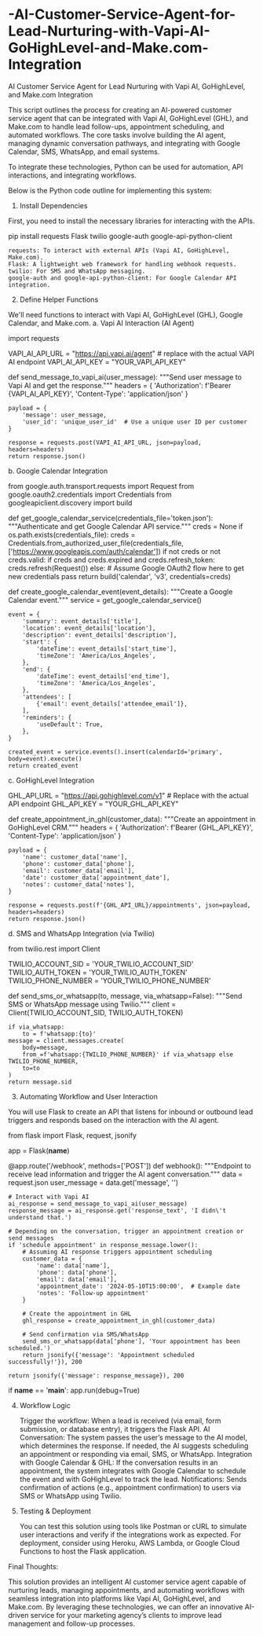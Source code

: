 # -AI-Customer-Service-Agent-for-Lead-Nurturing-with-Vapi-AI-GoHighLevel-and-Make.com-Integration
AI Customer Service Agent for Lead Nurturing with Vapi AI, GoHighLevel, and Make.com Integration

This script outlines the process for creating an AI-powered customer service agent that can be integrated with Vapi AI, GoHighLevel (GHL), and Make.com to handle lead follow-ups, appointment scheduling, and automated workflows. The core tasks involve building the AI agent, managing dynamic conversation pathways, and integrating with Google Calendar, SMS, WhatsApp, and email systems.

To integrate these technologies, Python can be used for automation, API interactions, and integrating workflows.

Below is the Python code outline for implementing this system:
1. Install Dependencies

First, you need to install the necessary libraries for interacting with the APIs.

pip install requests Flask twilio google-auth google-api-python-client

    requests: To interact with external APIs (Vapi AI, GoHighLevel, Make.com).
    Flask: A lightweight web framework for handling webhook requests.
    twilio: For SMS and WhatsApp messaging.
    google-auth and google-api-python-client: For Google Calendar API integration.

2. Define Helper Functions

We'll need functions to interact with Vapi AI, GoHighLevel (GHL), Google Calendar, and Make.com.
a. Vapi AI Interaction (AI Agent)

import requests

VAPI_AI_API_URL = "https://api.vapi.ai/agent"  # replace with the actual VAPI AI endpoint
VAPI_AI_API_KEY = "YOUR_VAPI_API_KEY"

def send_message_to_vapi_ai(user_message):
    """Send user message to Vapi AI and get the response."""
    headers = {
        'Authorization': f'Bearer {VAPI_AI_API_KEY}',
        'Content-Type': 'application/json'
    }
    
    payload = {
        'message': user_message,
        'user_id': 'unique_user_id'  # Use a unique user ID per customer
    }

    response = requests.post(VAPI_AI_API_URL, json=payload, headers=headers)
    return response.json()

b. Google Calendar Integration

from google.auth.transport.requests import Request
from google.oauth2.credentials import Credentials
from googleapiclient.discovery import build

def get_google_calendar_service(credentials_file='token.json'):
    """Authenticate and get Google Calendar API service."""
    creds = None
    if os.path.exists(credentials_file):
        creds = Credentials.from_authorized_user_file(credentials_file, ['https://www.googleapis.com/auth/calendar'])
    if not creds or not creds.valid:
        if creds and creds.expired and creds.refresh_token:
            creds.refresh(Request())
        else:
            # Assume Google OAuth2 flow here to get new credentials
            pass
    return build('calendar', 'v3', credentials=creds)

def create_google_calendar_event(event_details):
    """Create a Google Calendar event."""
    service = get_google_calendar_service()
    
    event = {
        'summary': event_details['title'],
        'location': event_details['location'],
        'description': event_details['description'],
        'start': {
            'dateTime': event_details['start_time'],
            'timeZone': 'America/Los_Angeles',
        },
        'end': {
            'dateTime': event_details['end_time'],
            'timeZone': 'America/Los_Angeles',
        },
        'attendees': [
            {'email': event_details['attendee_email']},
        ],
        'reminders': {
            'useDefault': True,
        },
    }

    created_event = service.events().insert(calendarId='primary', body=event).execute()
    return created_event

c. GoHighLevel Integration

GHL_API_URL = "https://api.gohighlevel.com/v1"  # Replace with the actual API endpoint
GHL_API_KEY = "YOUR_GHL_API_KEY"

def create_appointment_in_ghl(customer_data):
    """Create an appointment in GoHighLevel CRM."""
    headers = {
        'Authorization': f'Bearer {GHL_API_KEY}',
        'Content-Type': 'application/json'
    }
    
    payload = {
        'name': customer_data['name'],
        'phone': customer_data['phone'],
        'email': customer_data['email'],
        'date': customer_data['appointment_date'],
        'notes': customer_data['notes'],
    }
    
    response = requests.post(f'{GHL_API_URL}/appointments', json=payload, headers=headers)
    return response.json()

d. SMS and WhatsApp Integration (via Twilio)

from twilio.rest import Client

TWILIO_ACCOUNT_SID = 'YOUR_TWILIO_ACCOUNT_SID'
TWILIO_AUTH_TOKEN = 'YOUR_TWILIO_AUTH_TOKEN'
TWILIO_PHONE_NUMBER = 'YOUR_TWILIO_PHONE_NUMBER'

def send_sms_or_whatsapp(to, message, via_whatsapp=False):
    """Send SMS or WhatsApp message using Twilio."""
    client = Client(TWILIO_ACCOUNT_SID, TWILIO_AUTH_TOKEN)

    if via_whatsapp:
        to = f'whatsapp:{to}'
    message = client.messages.create(
        body=message,
        from_=f'whatsapp:{TWILIO_PHONE_NUMBER}' if via_whatsapp else TWILIO_PHONE_NUMBER,
        to=to
    )
    return message.sid

3. Automating Workflow and User Interaction

You will use Flask to create an API that listens for inbound or outbound lead triggers and responds based on the interaction with the AI agent.

from flask import Flask, request, jsonify

app = Flask(__name__)

@app.route('/webhook', methods=['POST'])
def webhook():
    """Endpoint to receive lead information and trigger the AI agent conversation."""
    data = request.json
    user_message = data.get('message', '')
    
    # Interact with Vapi AI
    ai_response = send_message_to_vapi_ai(user_message)
    response_message = ai_response.get('response_text', 'I didn\'t understand that.')

    # Depending on the conversation, trigger an appointment creation or send messages
    if 'schedule appointment' in response_message.lower():
        # Assuming AI response triggers appointment scheduling
        customer_data = {
            'name': data['name'],
            'phone': data['phone'],
            'email': data['email'],
            'appointment_date': '2024-05-10T15:00:00',  # Example date
            'notes': 'Follow-up appointment'
        }

        # Create the appointment in GHL
        ghl_response = create_appointment_in_ghl(customer_data)

        # Send confirmation via SMS/WhatsApp
        send_sms_or_whatsapp(data['phone'], 'Your appointment has been scheduled.')
        return jsonify({'message': 'Appointment scheduled successfully!'}), 200
    
    return jsonify({'message': response_message}), 200

if __name__ == '__main__':
    app.run(debug=True)

4. Workflow Logic

    Trigger the workflow: When a lead is received (via email, form submission, or database entry), it triggers the Flask API.
    AI Conversation: The system passes the user’s message to the AI model, which determines the response. If needed, the AI suggests scheduling an appointment or responding via email, SMS, or WhatsApp.
    Integration with Google Calendar & GHL: If the conversation results in an appointment, the system integrates with Google Calendar to schedule the event and with GoHighLevel to track the lead.
    Notifications: Sends confirmation of actions (e.g., appointment confirmation) to users via SMS or WhatsApp using Twilio.

5. Testing & Deployment

    You can test this solution using tools like Postman or cURL to simulate user interactions and verify if the integrations work as expected.
    For deployment, consider using Heroku, AWS Lambda, or Google Cloud Functions to host the Flask application.

Final Thoughts:

This solution provides an intelligent AI customer service agent capable of nurturing leads, managing appointments, and automating workflows with seamless integration into platforms like Vapi AI, GoHighLevel, and Make.com. By leveraging these technologies, we can offer an innovative AI-driven service for your marketing agency’s clients to improve lead management and follow-up processes.
